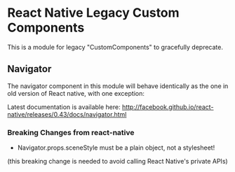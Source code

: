 # React Native Legacy Custom Components

This is a module for legacy "CustomComponents" to gracefully deprecate.

## Navigator

The navigator component in this module will behave identically as the one in old version of React native, with one exception:

Latest documentation is available here: http://facebook.github.io/react-native/releases/0.43/docs/navigator.html

### Breaking Changes from react-native

- Navigator.props.sceneStyle must be a plain object, not a stylesheet!

(this breaking change is needed to avoid calling React Native's private APIs)
